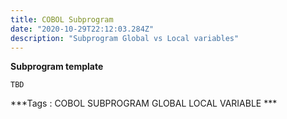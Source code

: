 ```yaml
---
title: COBOL Subprogram
date: "2020-10-29T22:12:03.284Z"
description: "Subprogram Global vs Local variables"
---
```

**Subprogram template**

    TBD

***Tags : COBOL SUBPROGRAM GLOBAL LOCAL VARIABLE ***

